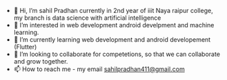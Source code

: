 - 👋 Hi, I’m sahil Pradhan currently in 2nd year of  iiit Naya raipur college, my branch is data science with artificial intelligence
- 👀 I’m interested in web development android develpment and  machine learning.
- 🌱 I’m currently learning web development and android developement (Flutter)
- 💞️ I’m looking to collaborate for competetions, so that we can collaborate and grow together.
- 📫 How to reach me - my email sahilpradhan411@gmail.com

<!---
s2ahil/s2ahil is a ✨ special ✨ repository because its `README.md` (this file) appears on your GitHub profile.
You can click the Preview link to take a look at your changes.
--->
